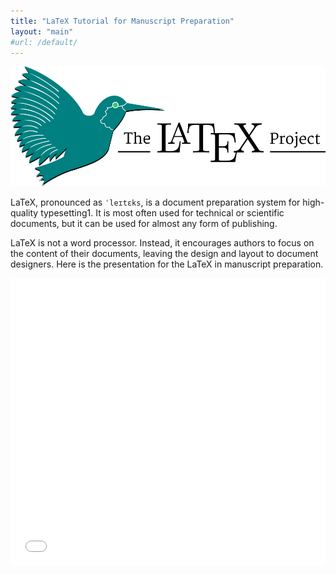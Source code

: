 ```yaml
---
title: "LaTeX Tutorial for Manuscript Preparation"
layout: "main"
#url: /default/
---
```

![header](LaTeX_Image.png)


LaTeX, pronounced as `ˈleɪtɛks`, is a document preparation system for high-quality typesetting1. It is most often used for technical or scientific documents, but it can be used for almost any form of publishing.

LaTeX is not a word processor. Instead, it encourages authors to focus on the content of their documents, leaving the design and layout to document designers. Here is the presentation for the LaTeX in manuscript preparation. 


<embed src= "Tutorial-01-LaTeX.pdf" width= "100%" height= "460px" type="application/pdf" >
